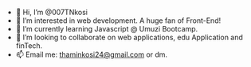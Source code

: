 - 👋 Hi, I’m @007TNkosi
- 👀 I’m interested in web development. A huge fan of Front-End!
- 🌱 I’m currently learning Javascript @ Umuzi Bootcamp.
- 💞️ I’m looking to collaborate on web applications, edu Application and finTech.
- 📫 Email me: thaminkosi24@gmail.com or dm.

<!---
007TNkosi/007TNkosi is a ✨ special ✨ repository because its `README.md` (this file) appears on your GitHub profile.
You can click the Preview link to take a look at your changes.
--->
